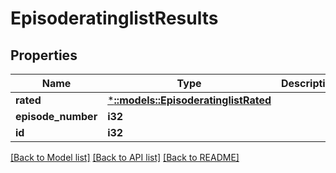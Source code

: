 # EpisoderatinglistResults

## Properties

Name | Type | Description | Notes
------------ | ------------- | ------------- | -------------
**rated** | [***::models::EpisoderatinglistRated**](episoderatinglist_rated.md) |  | [optional] 
**episode_number** | **i32** |  | [optional] 
**id** | **i32** |  | [optional] 

[[Back to Model list]](../README.md#documentation-for-models) [[Back to API list]](../README.md#documentation-for-api-endpoints) [[Back to README]](../README.md)


